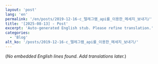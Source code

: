 ```yaml
---
layout: 'post'
lang: 'en'
permalink: '/en/posts/2019-12-16-c_텔레그램_api를_이용한_메세지_보내기/'
title: '[2025-08-13] - Post'
excerpt: 'Auto-generated English stub. Please refine translation.'
categories:
  - 'Blog'
alt_ko: '/posts/2019-12-16-c_텔레그램_api를_이용한_메세지_보내기/'
---
```


(*No embedded English lines found. Add translations later.*)
